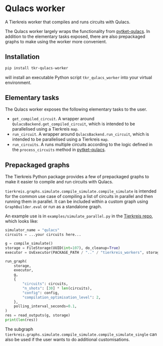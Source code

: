 # Qulacs worker

A Tierkreis worker that compiles and runs circuits with Qulacs.

The Qulacs worker largely wraps the functionality from [pytket-qulacs](https://github.com/CQCL/pytket-qulacs/).
In addition to the elementary tasks exposed, there are also prepackaged graphs to make using the worker more convenient.

## Installation

```sh
pip install tkr-qulacs-worker
```

will install an executable Python script `tkr_qulacs_worker` into your virtual environment.

## Elementary tasks

The Qulacs worker exposes the following elementary tasks to the user.

- `get_compiled_circuit`. A wrapper around `QulacsBackend.get_compiled_circuit`, which is intended to be parallelised using a Tierkreis `map`.
- `run_circuit`. A wrapper around `QulacsBackend.run_circuit`, which is intended to be parallelised using a Tierkreis `map`.
- `run_circuits`. A runs multiple circuits according to the logic defined in the `process_circuits` method in [pytket-qulacs](https://github.com/CQCL/pytket-qulacs/blob/main/pytket/extensions/qulacs/backends/qulacs_backend.py#L186).

## Prepackaged graphs

The Tierkreis Python package provides a few of prepackaged graphs to make it easier to compile and run circuits with Qulacs.

`tierkreis.graphs.simulate.compile_simulate.compile_simulate` is intended for the common use case of compiling a list of circuits in parallel and then running them in parallel.
It can be included within a custom graph using `GraphBuilder.eval` or run as a standalone graph.

An example use is in `examples/simulate_parallel.py` in the [Tierkreis repo](https://github.com/CQCL/tierkreis), which looks like:

```python
simulator_name = "qulacs"
circuits = ...your circuits here...

g = compile_simulate()
storage = FileStorage(UUID(int=107), do_cleanup=True)
executor = UvExecutor(PACKAGE_PATH / ".." / "tierkreis_workers", storage.logs_path)

run_graph(
    storage,
    executor,
    g,
    {
        "circuits": circuits,
        "n_shots": [30] * len(circuits),
        "config": config,
        "compilation_optimisation_level": 2,
    },
    polling_interval_seconds=0.1,
)
res = read_outputs(g, storage)
print(len(res))

```

The subgraph `tierkreis.graphs.simulate.compile_simulate.compile_simulate_single` can also be used if the user wants to do additional customisations.
